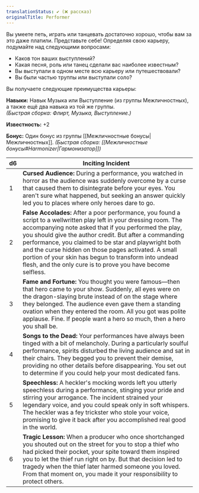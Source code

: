 ```yaml
---
translationStatus: ✔️ (❌ рассказ)
originalTitle: Performer
---
```

Вы умеете петь, играть или танцевать достаточно хорошо, чтобы вам за это даже платили. Представьте себе! Определяя свою карьеру, подумайте над следующими вопросами:
- Каков тон ваших выступлений?    
- Какая песня, роль или танец сделали вас наиболее известным?    
- Вы выступали в одном месте всю карьеру или путешествовали?    
- Вы были частью труппы или выступали соло?

Вы получаете следующие преимущества карьеры:

**Навыки:** Навык Музыка или Выступление (из группы Межличностных), а также ещё два навыка из той же группы.  
_(Быстрая сборка: Флирт, Музыка, Выступление.)_

**Известность:** +2

**Бонус:** Один бонус из группы [[Межличностные бонусы|Межличностных]].
_(Быстрая сборка: [[Межличностные бонусы#Harmonizer|Гармонизатор]])_

| d6  | Inciting Incident                                                                                                                                                                                                                                                                                                                                                                                                                                                               |
| --- | ------------------------------------------------------------------------------------------------------------------------------------------------------------------------------------------------------------------------------------------------------------------------------------------------------------------------------------------------------------------------------------------------------------------------------------------------------------------------------- |
| 1   | **Cursed Audience:** During a performance, you watched in horror as the audience was suddenly overcome by a curse that caused them to disintegrate before your eyes. You aren't sure what happened, but seeking an answer quickly led you to places where only heroes dare to go.                                                                                                                                                                                               |
| 2   | **False Accolades:** After a poor performance, you found a script to a wellwritten play left in your dressing room. The accompanying note asked that if you performed the play, you should give the author credit. But after a commanding performance, you claimed to be star and playwright both and the curse hidden on those pages activated. A small portion of your skin has begun to transform into undead flesh, and the only cure is to prove you have become selfless. |
| 3   | **Fame and Fortune:** You thought you were famous—then that hero came to your show. Suddenly, all eyes were on the dragon-slaying brute instead of on the stage where they belonged. The audience even gave them a standing ovation when they entered the room. All you got was polite applause. Fine. If people want a hero so much, then a hero you shall be.                                                                                                                 |
| 4   | **Songs to the Dead:** Your performances have always been tinged with a bit of melancholy. During a particularly soulful performance, spirits disturbed the living audience and sat in their chairs. They begged you to prevent their demise, providing no other details before disappearing. You set out to determine if you could help your most dedicated fans.                                                                                                              |
| 5   | **Speechless:** A heckler's mocking words left you utterly speechless during a performance, stinging your pride and stirring your arrogance. The incident strained your legendary voice, and you could speak only in soft whispers. The heckler was a fey trickster who stole your voice, promising to give it back after you accomplished real good in the world.                                                                                                              |
| 6   | **Tragic Lesson:** When a producer who once shortchanged you shouted out on the street for you to stop a thief who had picked their pocket, your spite toward them inspired you to let the thief run right on by. But that decision led to tragedy when the thief later harmed someone you loved. From that moment on, you made it your responsibility to protect others.                                                                                                       |
